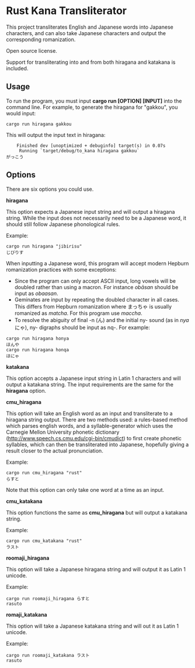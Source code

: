 #  Rust Kana Transliterator

This project transliterates English and Japanese words into Japanese characters, and can also take Japanese characters and output the corresponding romanization.

Open source license.

Support for transliterating into and from both hiragana and katakana is included.

## Usage

To run the program, you must input **cargo run [OPTION] [INPUT]** into the command line. For example, to generate the hiragana for "gakkou", you would input:
```
cargo run hiragana gakkou
```
This will output the input text in hiragana:
```
    Finished dev [unoptimized + debuginfo] target(s) in 0.07s
     Running `target/debug/to_kana hiragana gakkou`
がっこう
```

## Options

There are six options you could use.

**hiragana**

This option expects a Japanese input string and will output a hiragana string. While the input does not necessarily need to be a Japanese word, it should still follow Japanese phonological rules.

Example:
```
cargo run hiragana "jibirisu"
じびりす
```
When inputting a Japanese word, this program will accept modern Hepburn romanization practices with some exceptions:
  - Since the program can only accept ASCII input, long vowels will be doubled rather than using a macron. For instance *obāsan* 
  should be input as *obaasan*.
  - Geminates are input by repeating the doubled character in all cases. This differs from Hepburn romanization where まっちゃ is usually romanized as *matcha*. For this program use *maccha*.
  - To resolve the abiguity of final -n (ん) and the initial ny- sound (as in *nya* にゃ), ny- digraphs should be input as nq-. For example:
``` 
cargo run hiragana honya
ほんや
cargo run hiragana honqa
ほにゃ
```

**katakana**

This option accepts a Japanese input string in Latin 1 characters and will output a katakana string. The input requirements are the same for the **hiragana** option.

**cmu_hiragana**

This option will take an English word as an input and transliterate to a hiragana string output. There are two methods used: a rules-based method which parses english words, and a syllable-generator which uses the Carnegie Mellon University phonetic dictionary (http://www.speech.cs.cmu.edu/cgi-bin/cmudict) to first create phonetic syllables, which can then be transliterated into Japanese, hopefully giving a result closer to the actual pronunciation.

Example:
```
cargo run cmu_hiragana "rust"
らすと
```

Note that this option can only take one word at a time as an input.

**cmu_katakana**

This option functions the same as **cmu_hiragana** but will output a katakana string.

Example:
```
cargo run cmu_katakana "rust"
ラスト
```
**roomaji_hiragana**

This option will take a Japanese hiragana string and will output it as Latin 1 unicode. 

Example:
```
cargo run roomaji_hiragana らすと
rasuto
```

**romaji_katakana**

This option will take a Japanese katakana string and will out it as Latin 1 unicode.

Example:
```
cargo run roomaji_katakana ラスト
rasuto
```


